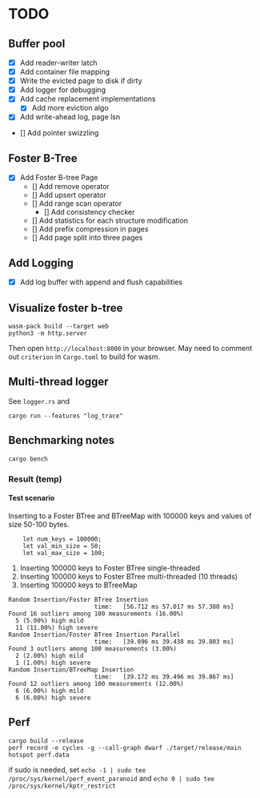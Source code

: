 # TODO

## Buffer pool
* [x] Add reader-writer latch
* [x] Add container file mapping
* [x] Write the evicted page to disk if dirty
* [x] Add logger for debugging
* [x] Add cache replacement implementations
    * [x] Add more eviction algo
* [x] Add write-ahead log, page lsn
* [] Add pointer swizzling

## Foster B-Tree
* [x] Add Foster B-tree Page
  * [] Add remove operator
  * [] Add upsert operator
  * [] Add range scan operator
    * [] Add consistency checker
  * [] Add statistics for each structure modification
  * [] Add prefix compression in pages
  * [] Add page split into three pages

## Add Logging
* [x] Add log buffer with append and flush capabilities


## Visualize foster b-tree
```
wasm-pack build --target web
python3 -m http.server
```
Then open `http://localhost:8000` in your browser.
May need to comment out `criterion` in `Cargo.toml` to build for wasm.


## Multi-thread logger
See `logger.rs` and 
```
cargo run --features "log_trace"
```

## Benchmarking notes

```
cargo bench
```

### Result (temp)

#### Test scenario

Inserting to a Foster BTree and BTreeMap with 100000 keys and values of size 50-100 bytes.
```
    let num_keys = 100000;
    let val_min_size = 50;
    let val_max_size = 100;
```

1. Inserting 100000 keys to Foster BTree single-threaded
2. Inserting 100000 keys to Foster BTree multi-threaded (10 threads)
3. Inserting 100000 keys to BTreeMap


```
Random Insertion/Foster BTree Insertion
                        time:   [56.712 ms 57.017 ms 57.380 ms]
Found 16 outliers among 100 measurements (16.00%)
  5 (5.00%) high mild
  11 (11.00%) high severe
Random Insertion/Foster BTree Insertion Parallel
                        time:   [39.096 ms 39.438 ms 39.803 ms]
Found 3 outliers among 100 measurements (3.00%)
  2 (2.00%) high mild
  1 (1.00%) high severe
Random Insertion/BTreeMap Insertion
                        time:   [39.172 ms 39.496 ms 39.867 ms]
Found 12 outliers among 100 measurements (12.00%)
  6 (6.00%) high mild
  6 (6.00%) high severe
```


## Perf
```
cargo build --release
perf record -e cycles -g --call-graph dwarf ./target/release/main 
hotspot perf.data
```

if sudo is needed, set `echo -1 | sudo tee /proc/sys/kernel/perf_event_paranoid` and `echo 0 | sudo tee /proc/sys/kernel/kptr_restrict`